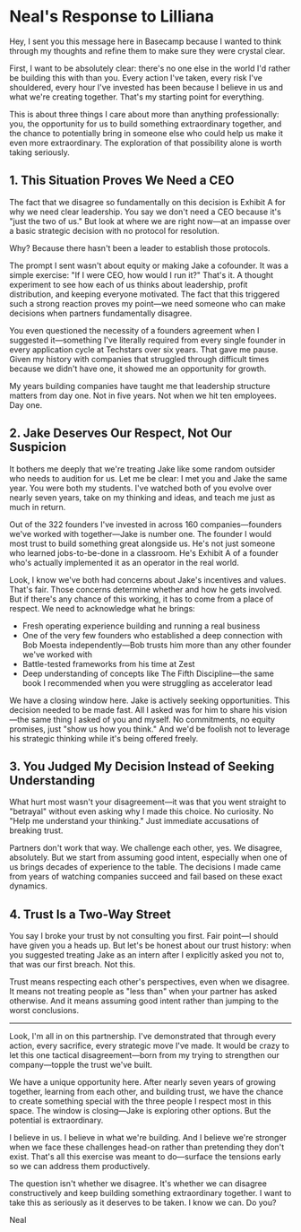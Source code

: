 # Neal's Response to Lilliana

Hey, I sent you this message here in Basecamp because I wanted to think through my thoughts and refine them to make sure they were crystal clear.

First, I want to be absolutely clear: there's no one else in the world I'd rather be building this with than you. Every action I've taken, every risk I've shouldered, every hour I've invested has been because I believe in us and what we're creating together. That's my starting point for everything.

This is about three things I care about more than anything professionally: you, the opportunity for us to build something extraordinary together, and the chance to potentially bring in someone else who could help us make it even more extraordinary. The exploration of that possibility alone is worth taking seriously.

## 1. This Situation Proves We Need a CEO

The fact that we disagree so fundamentally on this decision is Exhibit A for why we need clear leadership. You say we don't need a CEO because it's "just the two of us." But look at where we are right now—at an impasse over a basic strategic decision with no protocol for resolution. 

Why? Because there hasn't been a leader to establish those protocols. 

The prompt I sent wasn't about equity or making Jake a cofounder. It was a simple exercise: "If I were CEO, how would I run it?" That's it. A thought experiment to see how each of us thinks about leadership, profit distribution, and keeping everyone motivated. The fact that this triggered such a strong reaction proves my point—we need someone who can make decisions when partners fundamentally disagree.

You even questioned the necessity of a founders agreement when I suggested it—something I've literally required from every single founder in every application cycle at Techstars over six years. That gave me pause. Given my history with companies that struggled through difficult times because we didn't have one, it showed me an opportunity for growth.

My years building companies have taught me that leadership structure matters from day one. Not in five years. Not when we hit ten employees. Day one.

## 2. Jake Deserves Our Respect, Not Our Suspicion

It bothers me deeply that we're treating Jake like some random outsider who needs to audition for us. Let me be clear: I met you and Jake the same year. You were both my students. I've watched both of you evolve over nearly seven years, take on my thinking and ideas, and teach me just as much in return.

Out of the 322 founders I've invested in across 160 companies—founders we've worked with together—Jake is number one. The founder I would most trust to build something great alongside us. He's not just someone who learned jobs-to-be-done in a classroom. He's Exhibit A of a founder who's actually implemented it as an operator in the real world.

Look, I know we've both had concerns about Jake's incentives and values. That's fair. Those concerns determine whether and how he gets involved. But if there's any chance of this working, it has to come from a place of respect. We need to acknowledge what he brings:
- Fresh operating experience building and running a real business
- One of the very few founders who established a deep connection with Bob Moesta independently—Bob trusts him more than any other founder we've worked with
- Battle-tested frameworks from his time at Zest
- Deep understanding of concepts like The Fifth Discipline—the same book I recommended when you were struggling as accelerator lead

We have a closing window here. Jake is actively seeking opportunities. This decision needed to be made fast. All I asked was for him to share his vision—the same thing I asked of you and myself. No commitments, no equity promises, just "show us how you think." And we'd be foolish not to leverage his strategic thinking while it's being offered freely.

## 3. You Judged My Decision Instead of Seeking Understanding

What hurt most wasn't your disagreement—it was that you went straight to "betrayal" without even asking why I made this choice. No curiosity. No "Help me understand your thinking." Just immediate accusations of breaking trust.

Partners don't work that way. We challenge each other, yes. We disagree, absolutely. But we start from assuming good intent, especially when one of us brings decades of experience to the table. The decisions I made came from years of watching companies succeed and fail based on these exact dynamics.

## 4. Trust Is a Two-Way Street

You say I broke your trust by not consulting you first. Fair point—I should have given you a heads up. But let's be honest about our trust history: when you suggested treating Jake as an intern after I explicitly asked you not to, that was our first breach. Not this.

Trust means respecting each other's perspectives, even when we disagree. It means not treating people as "less than" when your partner has asked otherwise. And it means assuming good intent rather than jumping to the worst conclusions.

---

Look, I'm all in on this partnership. I've demonstrated that through every action, every sacrifice, every strategic move I've made. It would be crazy to let this one tactical disagreement—born from my trying to strengthen our company—topple the trust we've built.

We have a unique opportunity here. After nearly seven years of growing together, learning from each other, and building trust, we have the chance to create something special with the three people I respect most in this space. The window is closing—Jake is exploring other options. But the potential is extraordinary.

I believe in us. I believe in what we're building. And I believe we're stronger when we face these challenges head-on rather than pretending they don't exist. That's all this exercise was meant to do—surface the tensions early so we can address them productively.

The question isn't whether we disagree. It's whether we can disagree constructively and keep building something extraordinary together. I want to take this as seriously as it deserves to be taken. I know we can. Do you?

Neal